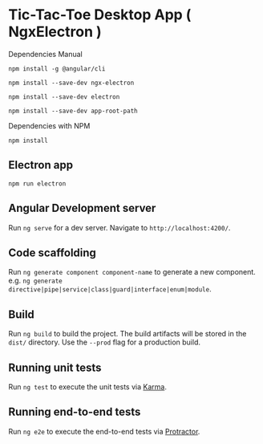 # Tic-Tac-Toe Desktop App ( NgxElectron )

Dependencies Manual

```
npm install -g @angular/cli

npm install --save-dev ngx-electron

npm install --save-dev electron

npm install --save-dev app-root-path
```

Dependencies with NPM

```
npm install
```

## Electron app

```
npm run electron
```

## Angular Development server


Run `ng serve` for a dev server. Navigate to `http://localhost:4200/`.

## Code scaffolding

Run `ng generate component component-name` to generate a new component. e.g. `ng generate directive|pipe|service|class|guard|interface|enum|module`.

## Build

Run `ng build` to build the project. The build artifacts will be stored in the `dist/` directory. Use the `--prod` flag for a production build.

## Running unit tests

Run `ng test` to execute the unit tests via [Karma](https://karma-runner.github.io).

## Running end-to-end tests

Run `ng e2e` to execute the end-to-end tests via [Protractor](http://www.protractortest.org/).
